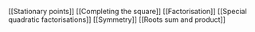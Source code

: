 [[Stationary points]]
[[Completing the square]]
[[Factorisation]]
[[Special quadratic factorisations]]
[[Symmetry]]
[[Roots sum and product]]